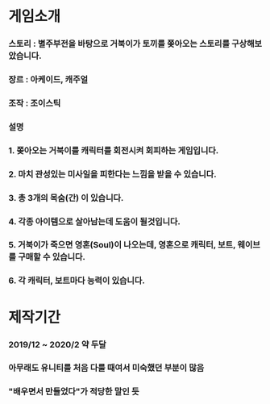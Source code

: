 # 
# 게임소개 
### 스토리 : 별주부전을 바탕으로 거북이가 토끼를 쫒아오는 스토리를 구상해보았습니다.
### 장르 : 아케이드, 캐주얼
### 조작 : 조이스틱
### 설명
### 1. 쫒아오는 거북이를 캐릭터를 회전시켜 회피하는 게임입니다.
### 2. 마치 관성있는 미사일을 피한다는 느낌을 받을 수 있습니다.
### 3. 총 3개의 목숨(간) 이 있습니다. 
### 4. 각종 아이템으로 살아남는데 도움이 될것입니다.
### 5. 거북이가 죽으면 영혼(Soul)이 나오는데, 영혼으로 캐릭터, 보트, 웨이브를 구매할 수 있습니다.
### 6. 각 캐릭터, 보트마다 능력이 있습니다.  

# 
# 제작기간
### 2019/12 ~ 2020/2 약 두달
### 아무래도 유니티를 처음 다룰 때여서 미숙했던 부분이 많음
### "배우면서 만들었다"가 적당한 말인 듯
